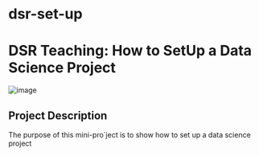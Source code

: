 # dsr-set-up

# DSR Teaching: How to SetUp a Data Science Project


![image](./assets/image.jpg)

## Project Description
The purpose of this mini-pro`ject is to show how to set up a data science project